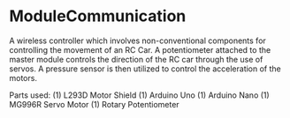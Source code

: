 # ModuleCommunication

A wireless controller which involves non-conventional components for controlling the movement of an RC Car. A potentiometer attached to the master module controls the direction of the RC car through the use of servos. A pressure sensor is then utilized to control the acceleration of the motors.

Parts used:
(1) L293D Motor Shield
(1) Arduino Uno
(1) Arduino Nano
(1) MG996R Servo Motor
(1) Rotary Potentiometer
